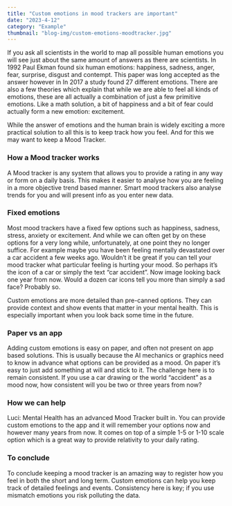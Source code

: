 ```yaml
---
title: "Custom emotions in mood trackers are important"
date: "2023-4-12"
category: "Example"
thumbnail: "blog-img/custom-emotions-moodtracker.jpg"
---
```


If you ask all scientists in the world to map all possible human emotions you will see just about the same amount of answers as there are scientists. In 1992 Paul Ekman found six human emotions: happiness, sadness, anger, fear, surprise, disgust and contempt. This paper was long accepted as the answer however in In 2017 a study found 27 different emotions. There are also a few theories which explain that while we are able to feel all kinds of emotions, these are all actually a combination of just a few primitive emotions. Like a math solution, a bit of happiness and a bit of fear could actually form a new emotion: excitement.

While the answer of emotions and the human brain is widely exciting a more practical solution to all this is to keep track how you feel. And for this we may want to keep a Mood Tracker.

### How a Mood tracker works
A Mood tracker is any system that allows you to provide a rating in any way or form on a daily basis. This makes it easier to analyse how you are feeling in a more objective trend based manner. Smart mood trackers also analyse trends for you and will present info as you enter new data.

### Fixed emotions
Most mood trackers have a fixed few options such as happiness, sadness, stress, anxiety or excitement. And while we can often get by on these options for a very long while, unfortunately, at one point they no longer suffice. For example maybe you have been feeling mentally devastated over a car accident a few weeks ago. Wouldn’t it be great if you can tell your mood tracker what particular feeling is hurting your mood. So perhaps it’s the icon of a car or simply the text “car accident”. Now image looking back one year from now. Would a dozen car icons tell you more than simply a sad face? Probably so.

Custom emotions are more detailed than pre-canned options. They can provide context and show events that matter in your mental health. This is especially important when you look back some time in the future.

### Paper vs an app
Adding custom emotions is easy on paper, and often not present on app based solutions. This is usually because the AI mechanics or graphics need to know in advance what options can be provided as a mood. On paper it’s easy to just add something at will and stick to it. The challenge here is to remain consistent. If you use a car drawing or the world “accident” as a mood now, how consistent will you be two or three years from now?

### How we can help
Luci: Mental Health has an advanced Mood Tracker built in. You can provide custom emotions to the app and it will remember your options now and however many years from now. It comes on top of a simple 1-5 or 1-10 scale option which is a great way to provide relativity to your daily rating.

### To conclude
To conclude keeping a mood tracker is an amazing way to register how you feel in both the short and long term. Custom emotions can help you keep track of detailed feelings and events. Consistency here is key; if you use mismatch emotions you risk polluting the data.   